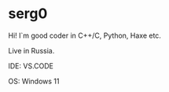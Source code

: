 # serg0
Hi! I`m good coder in C++/C, Python, Haxe etc.

Live in Russia.

IDE: VS.CODE

OS: Windows 11
